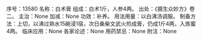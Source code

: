 序号：13580
名称：白术膏
组成：白术1斤，人参4两。
出处：《摄生众妙方》卷二。
主治：None
加减：None
功效：补养。
用法用量：以白沸汤调服。
制备方法：上切，以沸过熟水15碗浸1宿，次日桑柴文武火煎成膏，仍成1斤4两，入炼蜜4两。
临床应用：None
各家论述：None
用药禁忌：None
附注：None
